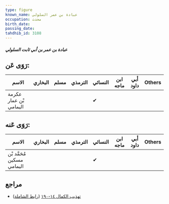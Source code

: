 ```yaml
---
type: figure
known_name: عبادة بن عمر السلولي
occupation: محدث
birth_date:
passing_date:
tahdhib_id: 3108
---
```

##### عبادة بن عمر بن أبي ثابت السلولي

## رَوَى عَن:
| الاسم                  | البخاري | مسلم | الترمذي | النسائي | ابن ماجه | أبي داود | Others |
| ---------------------- | ------- | ---- | ------- | ------- | -------- | -------- | ------ |
| عكرمة بْن عمار اليمامي |         |      |         | ✔       |          |          |        |
## رَوَى عَنه:
| الاسم                      | البخاري | مسلم | الترمذي | النسائي | ابن ماجه | أبي داود | Others |
| -------------------------- | ------- | ---- | ------- | ------- | -------- | -------- | ------ |
| مُحَمَّد بْن مسكين اليمامي |         |      |         | ✔       |          |          |        |
## مراجع
- [تهذيب الكمال ١٤-١٩٠](obsidian://open?vault=Tahdhib-al-Kamal&file=Figures/٣١٠٨-عبادة%20بن%20عمر%20بن%20أبي%20ثابت%20السلولي) ([رابط الشاملة](https://shamela.ws/book/3722/7118))